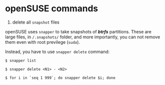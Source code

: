 openSUSE commands
===================

1. delete all `snapshot` files

  openSUSE uses `snapper` to take snapshots of ***btrfs*** partitions. These
  are large files, in `/.snapshots/` folder, and more importantly, you can not
  remove them even with root previlege (`sudo`).

  Instead, you have to use `snapper delete` command:

  ```shell
  $ snapper list

  $ snapper delete <N1> - <N2>
  ```

  ```shell
  $ for i in `seq 1 999`; do snapper delete $i; done
  ```

